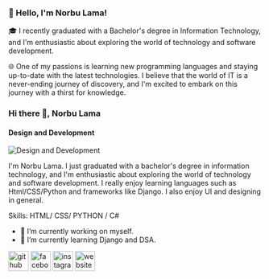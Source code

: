 ### 👋 Hello, I'm Norbu Lama!

🎓 I recently graduated with a Bachelor's degree in Information Technology, and I'm enthusiastic about exploring the world of technology and software development.

🌐 One of my passions is learning new programming languages and staying up-to-date with the latest technologies. I believe that the world of IT is a never-ending journey of discovery, and I'm excited to embark on this journey with a thirst for knowledge.

### Hi there 👋, Norbu Lama
#### Design and Development
![Design and Development](https://arturssmirnovs.github.io/github-profile-readme-generator/images/banner.png)

I'm Norbu Lama. I just graduated with a bachelor's degree in information technology, and I'm enthusiastic about exploring the world of technology and software development. I really enjoy learning languages such as Html/CSS/Python and frameworks like Django. I also enjoy UI and designing in general.

Skills: HTML/ CSS/ PYTHON / C#

- 🔭 I’m currently working on myself. 
- 🌱 I’m currently learning Django and DSA. 


[<img src='https://cdn.jsdelivr.net/npm/simple-icons@3.0.1/icons/github.svg' alt='github' height='40'>](https://github.com/https://github.com/NorbuHyolmo)  [<img src='https://cdn.jsdelivr.net/npm/simple-icons@3.0.1/icons/facebook.svg' alt='facebook' height='40'>](https://www.facebook.com/norbuhero)  [<img src='https://cdn.jsdelivr.net/npm/simple-icons@3.0.1/icons/instagram.svg' alt='instagram' height='40'>](https://www.instagram.com/norbulama_/)  [<img src='https://cdn.jsdelivr.net/npm/simple-icons@3.0.1/icons/icloud.svg' alt='website' height='40'>](https://norbuhyolmo.github.io/)  


